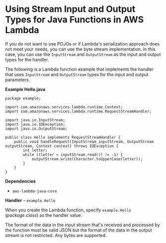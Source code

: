 # Using Stream Input and Output Types for Java Functions in AWS Lambda<a name="java-handler-stream"></a>

If you do not want to use POJOs or if Lambda's serialization approach does not meet your needs, you can use the byte stream implementation\. In this case, you can use the `InputStream` and `OutputStream` as the input and output types for the handler\.

The following is a Lambda function example that implements the handler that uses `InputStream` and `OutputStream` types for the input and output parameters\.

**Example Hello\.java**  

```
package example;

import com.amazonaws.services.lambda.runtime.Context;
import com.amazonaws.services.lambda.runtime.RequestStreamHandler;

import java.io.InputStream;
import java.io.IOException;
import java.io.OutputStream;

public class Hello implements RequestStreamHandler {
    public void handleRequest(InputStream inputStream, OutputStream outputStream, Context context) throws IOException {
        int letter;
        while ((letter = inputStream.read()) != -1) {
            outputStream.write(Character.toUpperCase(letter));
        }
    }
}
```

**Dependencies**
+ `aws-lambda-java-core`

**Handler** – `example.Hello`

When you create the Lambda function, specify `example.Hello` \(*package*\.*class*\) as the handler value\.

The format of the data in the input stream that's received and processed by the function must be valid JSON but the format of the data in the output stream is not restricted\. Any bytes are supported\.
